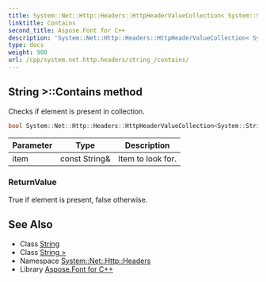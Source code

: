 ```yaml
---
title: System::Net::Http::Headers::HttpHeaderValueCollection< System::String >::Contains method
linktitle: Contains
second_title: Aspose.Font for C++
description: 'System::Net::Http::Headers::HttpHeaderValueCollection< System::String >::Contains method. Checks if element is present in collection in C++.'
type: docs
weight: 900
url: /cpp/system.net.http.headers/string_/contains/
---
```

## String >::Contains method


Checks if element is present in collection.

```cpp
bool System::Net::Http::Headers::HttpHeaderValueCollection<System::String>::Contains(const String &item) const override
```


| Parameter | Type | Description |
| --- | --- | --- |
| item | const String\& | Item to look for. |

### ReturnValue

True if element is present, false otherwise.

## See Also

* Class [String](../../../system/string/)
* Class [String >](../)
* Namespace [System::Net::Http::Headers](../../)
* Library [Aspose.Font for C++](../../../)
